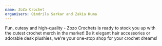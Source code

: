 ```yaml
---
name: ZoZo Crochet
organisers: Oindrila Sarkar and Zakia Huma
---
```

Fun, cutesy and high-quality - Zozo Crochets is ready to stock you up with the cutest crochet merch in the market! 
Be it elegant hair accessories or adorable desk plushies, we're your one-stop shop for your crochet dreams!